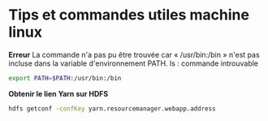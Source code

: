 # Tips et commandes utiles machine linux

**Erreur**
La commande n'a pas pu être trouvée car « /usr/bin:/bin » n'est pas incluse dans la variable d'environnement PATH.
ls : commande introuvable
```bash
export PATH=$PATH:/usr/bin:/bin
```
**Obtenir le lien Yarn sur HDFS**
```bash
hdfs getconf -confKey yarn.resourcemanager.webapp.address
```
